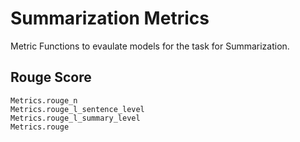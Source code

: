 # Summarization Metrics

Metric Functions to evaulate models for the task for Summarization.

## Rouge Score

```@docs
Metrics.rouge_n
Metrics.rouge_l_sentence_level
Metrics.rouge_l_summary_level
Metrics.rouge
```


